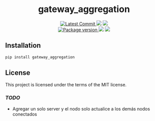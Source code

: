 <h1 align="center">
    <strong>gateway_aggregation</strong>
</h1>
<p align="center">
    <a href="https://github.com/jotacib3/gateway_aggregation" target="_blank">
        <img src="https://img.shields.io/github/last-commit/jotacib3/gateway_aggregation" alt="Latest Commit">
    </a>
        <img src="https://img.shields.io/github/workflow/status/jotacib3/gateway_aggregation/Test">
        <img src="https://img.shields.io/codecov/c/github/jotacib3/gateway_aggregation">
    <br />
    <a href="https://pypi.org/project/gateway_aggregation" target="_blank">
        <img src="https://img.shields.io/pypi/v/gateway_aggregation" alt="Package version">
    </a>
    <img src="https://img.shields.io/pypi/pyversions/gateway_aggregation">
    <img src="https://img.shields.io/github/license/jotacib3/gateway_aggregation">
</p>

## Installation

```bash
pip install gateway_aggregation
```

## License

This project is licensed under the terms of the MIT license.

### *TODO*
- Agregar un solo server y el nodo solo actualice a los demás nodos conectados